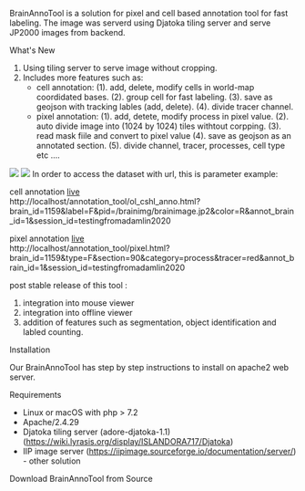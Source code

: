 BrainAnnoTool is a solution for pixel and cell based annotation tool for fast labeling. The image was serverd using Djatoka tiling server and serve JP2000 images from backend. 

What's New

1. Using tiling server to serve image without cropping. 
2. Includes more features such as:
	- cell annotation: (1). add, delete, modify cells in world-map coordidated bases. (2). group cell for fast labeling. (3). save as geojson with tracking lables (add, delete). (4). divide tracer channel.
	- pixel annotation: (1). add, detete, modify process in pixel value. (2). auto divide image into (1024 by 1024) tiles withtout corpping. (3). read mask fiile and convert to pixel value (4). save as geojson as an annotated section. (5). divide channel, tracer, processes, cell type etc ....


<img src="https://github.com/adamlin/annotation_tool/blob/master/images/cell_annotation_example.png">
<img src="https://github.com/adamlin/annotation_tool/blob/master/images/pixel_annotation_example.png">
In order to access the dataset with url, this is parameter example:</br>


cell annotation [live](http://www.braincircuits.org/mamo/ol_cshl_anno.html?brain_id=1159&label=F&pid=/brainimg/PMD1159/PMD1160%261159-F31-2012.09.07-22.20.56_PMD1159_2_0092.jp2&color=R&annot_brain_id=1&session_id=ae58yijnrqxshk1bo16vn6jr9z978rhr)</br>
http://localhost/annotation_tool/ol_cshl_anno.html?brain_id=1159&label=F&pid=/brainimg/brainimage.jp2&color=R&annot_brain_id=1&session_id=testingfromadamlin2020
</br>

pixel annotation [live](http://braincircuits.org/annotation_tool/pixel_v3.html?brain_id=1159&type=F&section=90&category=process&tracer=red&annot_brain_id=4)</br>
http://localhost/annotation_tool/pixel.html?brain_id=1159&type=F&section=90&category=process&tracer=red&annot_brain_id=1&session_id=testingfromadamlin2020

post stable release of this tool : 

1. integration into mouse viewer
2. integration into offline viewer
3. addition of features such as segmentation, object identification and labled counting.


Installation

Our BrainAnnoTool has step by step instructions to install on apache2 web server.

Requirements

- Linux or macOS with php > 7.2
- Apache/2.4.29
- Djatoka tiling server (adore-djatoka-1.1) (https://wiki.lyrasis.org/display/ISLANDORA717/Djatoka)
- IIP image server (https://iipimage.sourceforge.io/documentation/server/) - other solution

Download BrainAnnoTool from Source
